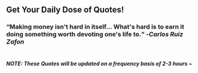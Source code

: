 ## Get Your Daily Dose of Quotes!
### <q>Making money isn't hard in itself... What's hard is to earn it doing something worth devoting one's life to.</q> -<em>Carlos Ruiz Zafon</em> <br><br>
##### NOTE: These Quotes will be updated on a frequency basis of 2-3 hours ~
